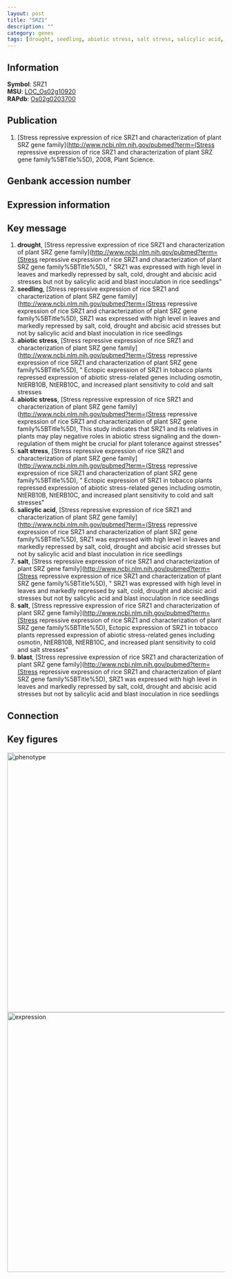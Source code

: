 ```yaml
---
layout: post
title: "SRZ1"
description: ""
category: genes
tags: [drought, seedling, abiotic stress, salt stress, salicylic acid, salt, blast, Gene]
---
```


## Information
__Symbol__: SRZ1  
__MSU__: [LOC_Os02g10920](http://rice.plantbiology.msu.edu/cgi-bin/ORF_infopage.cgi?orf=LOC_Os02g10920)  
__RAPdb__: [Os02g0203700](http://rapdb.dna.affrc.go.jp/viewer/gbrowse_details/irgsp1?name=Os02g0203700)  

## Publication
1. [Stress repressive expression of rice SRZ1 and characterization of plant SRZ gene family](http://www.ncbi.nlm.nih.gov/pubmed?term=(Stress repressive expression of rice SRZ1 and characterization of plant SRZ gene family%5BTitle%5D), 2008, Plant Science.

## Genbank accession number

## Expression information

## Key message
1. __drought__, [Stress repressive expression of rice SRZ1 and characterization of plant SRZ gene family](http://www.ncbi.nlm.nih.gov/pubmed?term=(Stress repressive expression of rice SRZ1 and characterization of plant SRZ gene family%5BTitle%5D), " SRZ1 was expressed with high level in leaves and markedly repressed by salt, cold, drought and abcisic acid stresses but not by salicylic acid and blast inoculation in rice seedlings"
2. __seedling__, [Stress repressive expression of rice SRZ1 and characterization of plant SRZ gene family](http://www.ncbi.nlm.nih.gov/pubmed?term=(Stress repressive expression of rice SRZ1 and characterization of plant SRZ gene family%5BTitle%5D),  SRZ1 was expressed with high level in leaves and markedly repressed by salt, cold, drought and abcisic acid stresses but not by salicylic acid and blast inoculation in rice seedlings
3. __abiotic stress__, [Stress repressive expression of rice SRZ1 and characterization of plant SRZ gene family](http://www.ncbi.nlm.nih.gov/pubmed?term=(Stress repressive expression of rice SRZ1 and characterization of plant SRZ gene family%5BTitle%5D), " Ectopic expression of SRZ1 in tobacco plants repressed expression of abiotic stress-related genes including osmotin, NtERB10B, NtERB10C, and increased plant sensitivity to cold and salt stresses
4. __abiotic stress__, [Stress repressive expression of rice SRZ1 and characterization of plant SRZ gene family](http://www.ncbi.nlm.nih.gov/pubmed?term=(Stress repressive expression of rice SRZ1 and characterization of plant SRZ gene family%5BTitle%5D),  This study indicates that SRZ1 and its relatives in plants may play negative roles in abiotic stress signaling and the down-regulation of them might be crucial for plant tolerance against stresses"
5. __salt stress__, [Stress repressive expression of rice SRZ1 and characterization of plant SRZ gene family](http://www.ncbi.nlm.nih.gov/pubmed?term=(Stress repressive expression of rice SRZ1 and characterization of plant SRZ gene family%5BTitle%5D), " Ectopic expression of SRZ1 in tobacco plants repressed expression of abiotic stress-related genes including osmotin, NtERB10B, NtERB10C, and increased plant sensitivity to cold and salt stresses"
6. __salicylic acid__, [Stress repressive expression of rice SRZ1 and characterization of plant SRZ gene family](http://www.ncbi.nlm.nih.gov/pubmed?term=(Stress repressive expression of rice SRZ1 and characterization of plant SRZ gene family%5BTitle%5D),  SRZ1 was expressed with high level in leaves and markedly repressed by salt, cold, drought and abcisic acid stresses but not by salicylic acid and blast inoculation in rice seedlings
7. __salt__, [Stress repressive expression of rice SRZ1 and characterization of plant SRZ gene family](http://www.ncbi.nlm.nih.gov/pubmed?term=(Stress repressive expression of rice SRZ1 and characterization of plant SRZ gene family%5BTitle%5D), " SRZ1 was expressed with high level in leaves and markedly repressed by salt, cold, drought and abcisic acid stresses but not by salicylic acid and blast inoculation in rice seedlings
8. __salt__, [Stress repressive expression of rice SRZ1 and characterization of plant SRZ gene family](http://www.ncbi.nlm.nih.gov/pubmed?term=(Stress repressive expression of rice SRZ1 and characterization of plant SRZ gene family%5BTitle%5D),  Ectopic expression of SRZ1 in tobacco plants repressed expression of abiotic stress-related genes including osmotin, NtERB10B, NtERB10C, and increased plant sensitivity to cold and salt stresses"
9. __blast__, [Stress repressive expression of rice SRZ1 and characterization of plant SRZ gene family](http://www.ncbi.nlm.nih.gov/pubmed?term=(Stress repressive expression of rice SRZ1 and characterization of plant SRZ gene family%5BTitle%5D),  SRZ1 was expressed with high level in leaves and markedly repressed by salt, cold, drought and abcisic acid stresses but not by salicylic acid and blast inoculation in rice seedlings

## Connection

## Key figures
<img src="http://ricencode.github.io/images/SRZ1.pheno.png" alt="phenotype"  style="width: 600px;"/>

<img src="http://ricencode.github.io/images/SRZ1.exp.png" alt="expression"  style="width: 600px;"/>


